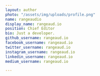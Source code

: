 ```yaml
---
layout: author
photo: "/assets/img/uploads/profile.png"
name: rangeaudio
display_name: rangeaud.io
position: Chief Editor
bio: Just a developer.
github_username: rangeaud.io
facebook_username: rangeaud.io
twitter_username: rangeaud.io
instagram_username: rangeaud.io
linkedin_username: rangeaud.io
medium_username: rangeaud.io

---
```

